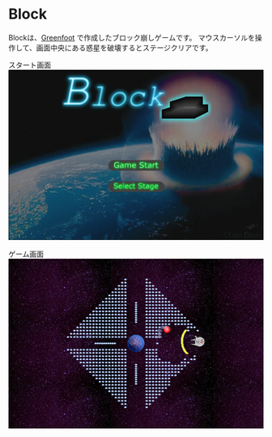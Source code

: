 
# Block
Blockは、[Greenfoot](http://www.greenfoot.org/) で作成したブロック崩しゲームです。
マウスカーソルを操作して、画面中央にある惑星を破壊するとステージクリアです。

スタート画面  
![スタート画面の画像](https://raw.githubusercontent.com/projectormato/Block/master/images/start.png)

ゲーム画面  
![ゲーム画面の画像](https://raw.githubusercontent.com/projectormato/Block/master/images/stage4.png)


